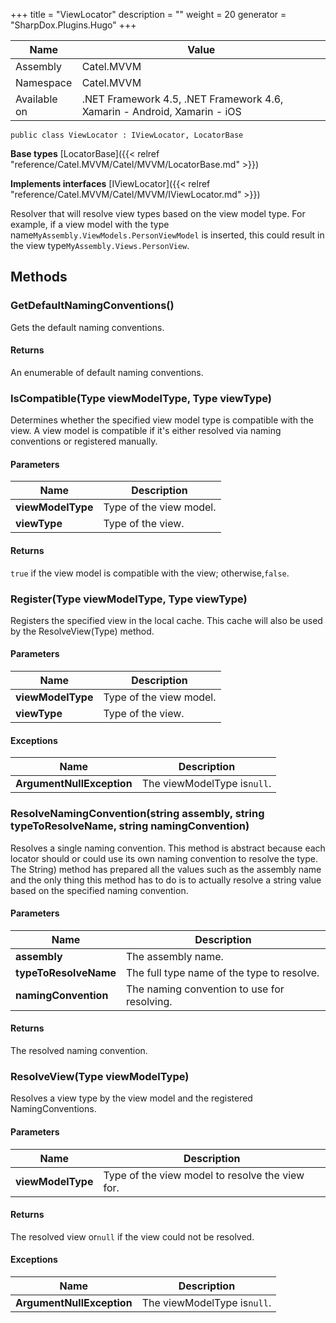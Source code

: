 

+++
title = "ViewLocator" 
description = ""
weight = 20
generator = "SharpDox.Plugins.Hugo"
+++

Name|Value
---|---
Assembly|Catel.MVVM
Namespace|Catel.MVVM
Available on|.NET Framework 4.5, .NET Framework 4.6, Xamarin - Android, Xamarin - iOS

```
public class ViewLocator : IViewLocator, LocatorBase
```

**Base types**
[LocatorBase]({{< relref "reference/Catel.MVVM/Catel/MVVM/LocatorBase.md" >}})

**Implements interfaces**
[IViewLocator]({{< relref "reference/Catel.MVVM/Catel/MVVM/IViewLocator.md" >}})

Resolver that will resolve view types based on the view model type. For example, if a view model with the type name`MyAssembly.ViewModels.PersonViewModel` is inserted, this could result in the view type`MyAssembly.Views.PersonView`.

## Methods

### GetDefaultNamingConventions()

Gets the default naming conventions.

#### Returns

An enumerable of default naming conventions.

### IsCompatible(Type viewModelType, Type viewType)

Determines whether the specified view model type is compatible with the view. A view model is compatible if it's either resolved via naming conventions or registered manually.

#### Parameters

Name|Description
---|---
**viewModelType**|Type of the view model.
**viewType**|Type of the view.

#### Returns

`true` if the view model is compatible with the view; otherwise,`false`.

### Register(Type viewModelType, Type viewType)

Registers the specified view in the local cache. This cache will also be used by the ResolveView(Type) method.

#### Parameters

Name|Description
---|---
**viewModelType**|Type of the view model.
**viewType**|Type of the view.

#### Exceptions

Name|Description
---|---
**ArgumentNullException**|The viewModelType is`null`.

### ResolveNamingConvention(string assembly, string typeToResolveName, string namingConvention)

Resolves a single naming convention. This method is abstract because each locator should or could use its own naming convention to resolve the type. The String) method has prepared all the values such as the assembly name and the only thing this method has to do is to actually resolve a string value based on the specified naming convention.

#### Parameters

Name|Description
---|---
**assembly**|The assembly name.
**typeToResolveName**|The full type name of the type to resolve.
**namingConvention**|The naming convention to use for resolving.

#### Returns

The resolved naming convention.

### ResolveView(Type viewModelType)

Resolves a view type by the view model and the registered NamingConventions.

#### Parameters

Name|Description
---|---
**viewModelType**|Type of the view model to resolve the view for.

#### Returns

The resolved view or`null` if the view could not be resolved.

#### Exceptions

Name|Description
---|---
**ArgumentNullException**|The viewModelType is`null`.

